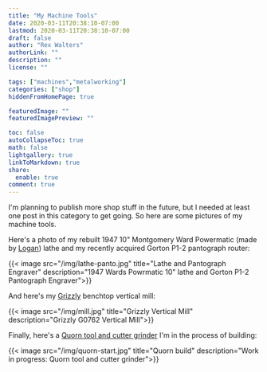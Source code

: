 ```yaml
---
title: "My Machine Tools"
date: 2020-03-11T20:38:10-07:00
lastmod: 2020-03-11T20:38:10-07:00
draft: false
author: "Rex Walters"
authorLink: ""
description: ""
license: ""

tags: ["machines","metalworking"]
categories: ["shop"]
hiddenFromHomePage: true

featuredImage: ""
featuredImagePreview: ""

toc: false
autoCollapseToc: true
math: false
lightgallery: true
linkToMarkdown: true
share:
  enable: true
comment: true
---
```


I'm planning to publish more shop stuff in the future, but I needed at least one post in this category to get going. So here are some pictures of my machine tools.

<!--more-->

Here's a photo of my rebuilt 1947 10" Montgomery Ward Powermatic (made by [Logan](http://www.lathe.com/faq/)) lathe and my recently acquired Gorton P1-2 pantograph router:

{{< image src="/img/lathe-panto.jpg" title="Lathe and Pantograph Engraver" description="1947 Wards Powrmatic 10\" lathe and Gorton P1-2 Pantograph Engraver">}}

And here's my [Grizzly](https://www.grizzly.com) benchtop vertical mill:

{{< image src="/img/mill.jpg" title="Grizzly Vertical Mill" description="Grizzly G0762 Vertical Mill">}}

Finally, here's a [Quorn tool and cutter grinder](http://www.hemingwaykits.com/acatalog/Quorn__Mk3__T_C__Grinder.html) I'm in the process of building:

{{< image src="/img/quorn-start.jpg" title="Quorn build" description="Work in progress: Quorn tool and cutter grinder">}}
